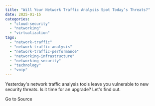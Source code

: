 ```yaml
---
title: "Will Your Network Traffic Analysis Spot Today’s Threats?"
date: 2025-01-15
categories: 
  - "cloud-security"
  - "networking"
  - "virtualization"
tags: 
  - "network-traffic"
  - "network-traffic-analysis"
  - "network-traffic-performance"
  - "networking-infrastructure"
  - "networking-security"
  - "technology"
  - "voip"
---
```


Yesterday's network traffic analysis tools leave you vulnerable to new security threats. Is it time for an upgrade? Let's find out.

Go to Source
